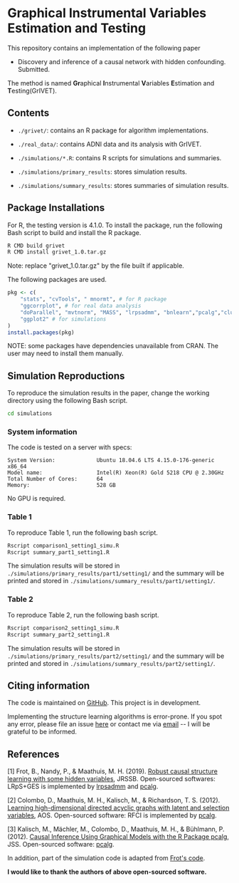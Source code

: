 # Graphical Instrumental Variables Estimation and Testing
This repository contains an implementation of the following paper 

- Discovery and inference of a causal network with hidden confounding. Submitted.

The method is named **Gr**aphical **I**nstrumental **V**ariables **E**stimation and **T**esting(GrIVET).

## Contents

-  `./grivet/`: contains an R package for algorithm implementations.

- `./real_data/`: contains ADNI data and its analysis with GrIVET.

- `./simulations/*.R`: contains R scripts for simulations and summaries.

- `./simulations/primary_results`: stores simulation results.

- `./simulations/summary_results`: stores summaries of simulation results.

## Package Installations

For R, the testing version is 4.1.0. To install the package, run the following Bash script to build and install the R package.

```bash
R CMD build grivet
R CMD install grivet_1.0.tar.gz
```

Note: replace "grivet_1.0.tar.gz" by the file built if applicable.

The following packages are used.

```r
pkg <- c(
    "stats", "cvTools", " mnormt", # for R package
    "ggcorrplot", # for real data analysis
    "doParallel", "mvtnorm", "MASS", "lrpsadmm", "bnlearn","pcalg","clusterGeneration",
    "ggplot2" # for simulations
)
install.packages(pkg)
```

NOTE: some packages have dependencies unavailable from CRAN. The user may need to install them manually.

## Simulation Reproductions

To reproduce the simulation results in the paper, change the working directory using the following Bash script.

```bash
cd simulations
```

### System information 

The code is tested on a server with specs:
```
System Version:             Ubuntu 18.04.6 LTS 4.15.0-176-generic x86_64
Model name:                 Intel(R) Xeon(R) Gold 5218 CPU @ 2.30GHz
Total Number of Cores:      64
Memory:                     528 GB
```
No GPU is required.

### Table 1
To reproduce Table 1, run the following bash script.
```bash
Rscript comparison1_setting1_simu.R
Rscript summary_part1_setting1.R
```
The simulation results will be stored in `./simulations/primary_results/part1/setting1/` and the summary will be printed and stored in `./simulations/summary_results/part1/setting1/`.

### Table 2
To reproduce Table 2, run the following bash script.
```bash
Rscript comparison2_setting1_simu.R
Rscript summary_part2_setting1.R
```
The simulation results will be stored in `./simulations/primary_results/part2/setting1/` and the summary will be printed and stored in `./simulations/summary_results/part2/setting1/`.

## Citing information

The code is maintained on [GitHub](https://github.com/chunlinli/grivet). 
This project is in development.

Implementing the structure learning algorithms is error-prone. 
If you spot any error, please file an issue [here](https://github.com/chunlinli/grivet/issues) or contact me via [email](mailto:chen7019@umn.edu) -- 
I will be grateful to be informed.

## References

[1] Frot, B., Nandy, P., & Maathuis, M. H.  (2019).
[Robust causal structure learning with some hidden variables](https://rss.onlinelibrary.wiley.com/doi/full/10.1111/rssb.12315), JRSSB. 
Open-sourced softwares: LRpS+GES is implemented by [lrpsadmm](https://github.com/benjaminfrot/lrpsadmm) and [pcalg](https://github.com/cran/pcalg).

[2] Colombo, D., Maathuis, M. H., Kalisch, M., & Richardson, T. S. (2012).
[Learning high-dimensional directed acyclic graphs with latent and selection variables](https://projecteuclid.org/journals/annals-of-statistics/volume-40/issue-1/Learning-high-dimensional-directed-acyclic-graphs-with-latent-and-selection/10.1214/11-AOS940.full), AOS. 
Open-sourced software: RFCI is implemented by [pcalg](https://github.com/cran/pcalg).

[3] Kalisch, M., Mächler, M., Colombo, D., Maathuis, M. H., & Bühlmann, P. (2012).
[Causal Inference Using Graphical Models with the R Package pcalg](https://www.jstatsoft.org/article/view/v047i11), JSS. 
Open-sourced software: [pcalg](https://github.com/cran/pcalg).


In addition, part of the simulation code is adapted from 
[Frot's code](https://github.com/benjaminfrot/lrpsadmm-examples).

**I would like to thank the authors of above open-sourced software.**






